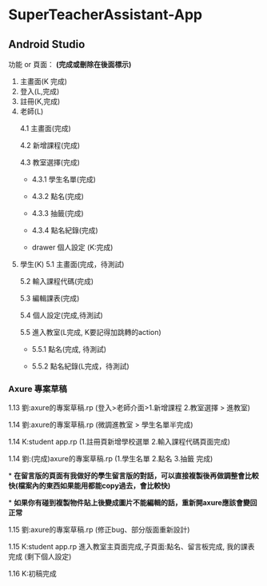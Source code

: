# SuperTeacherAssistant-App

## Android Studio
功能 or 頁面： **(完成或刪除在後面標示)** </p>
1. 主畫面(K 完成)
2. 登入(L,完成)
3. 註冊(K,完成)
4. 老師(L) </p>
   4.1 主畫面(完成) </p>
   4.2 新增課程(完成) </p>
   4.3 教室選擇(完成) </p>
      - 4.3.1 學生名單(完成)</p>
      - 4.3.2 點名(完成) </p>
      - 4.3.3 抽籤(完成) </p>
      - 4.3.4 點名紀錄(完成) </p>
   - drawer 個人設定 (K:完成) </p>
5. 學生(K)
   5.1 主畫面(完成，待測試)</p>
   5.2 輸入課程代碼(完成) </p>
   5.3 編輯課表(完成) </p>
   5.4 個人設定(完成,待測試)</p>
   5.5 進入教室(L完成, K要記得加跳轉的action) </p>
      - 5.5.1 點名(完成, 待測試) </p>
      - 5.5.2 點名紀錄(L完成，待測試) </p>
       
### Axure 專案草稿
1.13 劉:axure的專案草稿.rp (登入>老師介面>1.新增課程 2.教室選擇 > 進教室) </p>
1.14 劉:axure的專案草稿.rp (微調進教室 > 學生名單半完成) </p>
1.14  K:student app.rp (1.註冊頁新增學校選單 2.輸入課程代碼頁面完成)  </p>
1.14 劉:(完成)axure的專案草稿.rp (1.學生名單 2.點名 3.抽籤 完成) </p>
        * **在留言版的頁面有我做好的學生留言版的對話，可以直接複製後再做調整會比較快(檔案內的東西如果能用都能copy過去，會比較快)** </p>
       * **如果你有碰到複製物件貼上後變成圖片不能編輯的話，重新開axure應該會變回正常**  </p>
1.15 劉:axure的專案草稿.rp (修正bug、部分版面重新設計) </p>
1.15  K:student app.rp 進入教室主頁面完成,子頁面:點名、留言板完成, 我的課表完成 (剩下個人設定)  </p>
1.16  K:初稿完成  </p>

